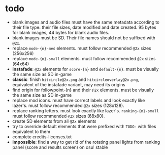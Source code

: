 # todo

- blank images and audio files must have the same metadata according to their file type. their file sizes, date modified and date created. 95 bytes for blank images, 44 bytes for blank audio files.
- blank images must be SD. Their file names should not be suffixed with `@2x`.
- replace `mode-{n}-med` elements. must follow recommended `@2x` sizes (256x256)
- replace `mode-{n}-small` elements. must follow recommended `@2x` sizes (64x64)
- **instafade**: `@2x` elements for `score-{n}` and `default-{n}`. must be visually the same size as SD in-game
- **classic**: finish `hitcircle@2x.png` and `hitcircleoverlay@2x.png`, equivalent of the instafade variant, may need its origins
- find origin for followpoint-{n} and their `@2x` elements. must be visually the same size as SD in-game
- replace mod icons. must have correct labels and look exactly like lazer's. must follow recommended `@2x` sizes (128x128).
- replace ranking letters. must look exactly like lazer's. `ranking-{n}-small` must follow recommended `@2x` sizes (68x80).
- create SD elements from all `@2x` elements
- try to override default elements that were prefixed with `TODO-` with files equivalent to them 
- complete credits-licenses.txt
- **impossible**: find a way to get rid of the rotating panel lights from ranking panel (score and results screen) on osu! stable
